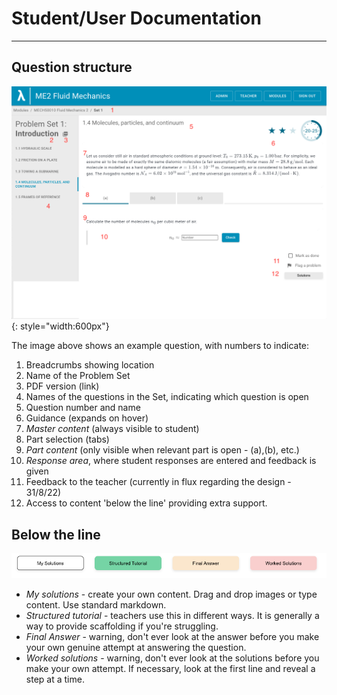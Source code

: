 # Student/User Documentation
---

## Question structure

![Screenshot of question](images/question_overview.png){: style="width:600px"}

The image above shows an example question, with numbers to indicate:

1. Breadcrumbs showing location
2. Name of the Problem Set
3. PDF version (link)
4. Names of the questions in the Set, indicating which question is open
5. Question number and name
6. Guidance (expands on hover)
7. _Master content_ (always visible to student)
8. Part selection (tabs)
9. _Part content_ (only visible when relevant part is open - (a),(b), etc.)
10. _Response area_, where student responses are entered and feedback is given
11. Feedback to the teacher (currently in flux regarding the design - 31/8/22)
12. Access to content 'below the line' providing extra support.


## Below the line

![Below the line screenshot](images/below_the_line.png)

- _My solutions_ - create your own content. Drag and drop images or type content. Use standard markdown.
- _Structured tutorial_ - teachers use this in different ways. It is generally a way to provide scaffolding if you're struggling.
- _Final Answer_ - warning, don't ever look at the answer before you make your own genuine attempt at answering the question.
- _Worked solutions_ - warning, don't ever look at the solutions before you make your own attempt. If necessary, look at the first line and reveal a step at a time.